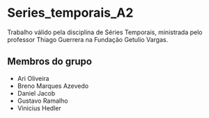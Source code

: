 # Series_temporais_A2

Trabalho válido pela disciplina de Séries Temporais, ministrada pelo professor Thiago Guerrera na Fundação Getulio Vargas.

## Membros do grupo

- Ari Oliveira
- Breno Marques Azevedo
- Daniel Jacob
- Gustavo Ramalho
- Vinicius Hedler